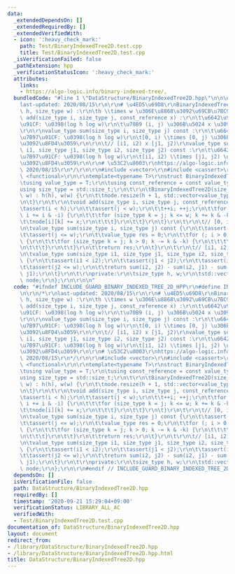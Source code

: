 ```yaml
---
data:
  _extendedDependsOn: []
  _extendedRequiredBy: []
  _extendedVerifiedWith:
  - icon: ':heavy_check_mark:'
    path: Test/BinaryIndexedTree2D.test.cpp
    title: Test/BinaryIndexedTree2D.test.cpp
  _isVerificationFailed: false
  _pathExtension: hpp
  _verificationStatusIcon: ':heavy_check_mark:'
  attributes:
    links:
    - https://algo-logic.info/binary-indexed-tree/,
  bundledCode: "#line 1 \"DataStructure/BinaryIndexedTree2D.hpp\"\n\n\n\r\n/*\r\n\
    last-updated: 2020/08/15\r\n\r\n# \u4ED5\u69D8\r\nBinaryIndexedTree2D(size_type\
    \ h, size_type w) :\r\n\th \\times w \u306E\u8868\u3092\u69CB\u7BC9\r\n\r\nvoid\
    \ add(size_type i, size_type j, const_reference x) :\r\n\t\u6642\u9593\u8A08\u7B97\
    \u91CF: \u0398(log h log w)\r\n\t\u70B9 (i, j) \u306B\u5024 x \u3092\u52A0\u7B97\
    \r\n\r\nvalue_type sum(size_type i, size_type j) const :\r\n\t\u6642\u9593\u8A08\
    \u7B97\u91CF: \u0398(log h log w)\r\n\t[0, i) \\times [0, j) \u306E\u5408\u8A08\
    \u3092\u8FD4\u3059\r\n\r\n\t// [i1, i2) x [j1, j2)\r\nvalue_type sum(size_type\
    \ i1, size_type j1, size_type i2, size_type j2) const :\r\n\t\u6642\u9593\u8A08\
    \u7B97\u91CF: \u0398(log h log w)\r\n\t[i1, i2) \\times [j1, j2) \u306E\u5408\u8A08\
    \u3092\u8FD4\u3059\r\n\r\n# \u53C2\u8003\r\nhttps://algo-logic.info/binary-indexed-tree/,\
    \ 2020/08/15\r\n*/\r\n\r\n#include <vector>\r\n#include <cassert>\r\n#include\
    \ <functional>\r\n\r\ntemplate<typename T>\r\nstruct BinaryIndexedTree2D {\r\n\
    \tusing value_type = T;\r\n\tusing const_reference = const value_type &;\r\n\t\
    using size_type = std::size_t;\r\n\t\r\n\tBinaryIndexedTree2D(size_type h, size_type\
    \ w) : h(h), w(w) {\r\n\t\tnode.resize(h + 1, std::vector<value_type>(w + 1));\r\
    \n\t}\r\n\t\r\n\tvoid add(size_type i, size_type j, const_reference x) {\r\n\t\
    \tassert(i < h);\r\n\t\tassert(j < w);\r\n\t\t++i; ++j;\r\n\t\tfor (; i <= h;\
    \ i += i & -i) {\r\n\t\t\tfor (size_type k = j; k <= w; k += k & -k) {\r\n\t\t\
    \t\tnode[i][k] += x;\r\n\t\t\t}\r\n\t\t}\r\n\t}\r\n\t\r\n\t// [0, i) x [0, j)\r\
    \n\tvalue_type sum(size_type i, size_type j) const {\r\n\t\tassert(i <= h);\r\n\
    \t\tassert(j <= w);\r\n\t\tvalue_type res = 0;\r\n\t\tfor (; i > 0; i -= i & -i)\
    \ {\r\n\t\t\tfor (size_type k = j; k > 0; k -= k & -k) {\r\n\t\t\t\tres += node[i][k];\r\
    \n\t\t\t}\r\n\t\t}\r\n\t\treturn res;\r\n\t}\r\n\t\r\n\t// [i1, i2) x [j1, j2)\r\
    \n\tvalue_type sum(size_type i1, size_type j1, size_type i2, size_type j2) const\
    \ {\r\n\t\tassert(i1 < i2);\r\n\t\tassert(j1 < j2);\r\n\t\tassert(i2 <= h);\r\n\
    \t\tassert(j2 <= w);\r\n\t\treturn sum(i2, j2) - sum(i2, j1) - sum(i1, j2) + sum(i1,\
    \ j1);\r\n\t}\r\n\t\r\nprivate:\r\n\tsize_type h, w;\r\n\tstd::vector<std::vector<value_type>>\
    \ node;\r\n};\r\n\r\n\n"
  code: "#ifndef INCLUDE_GUARD_BINARY_INDEXED_TREE_2D_HPP\r\n#define INCLUDE_GUARD_BINARY_INDEXED_TREE_2D_HPP\r\
    \n\r\n/*\r\nlast-updated: 2020/08/15\r\n\r\n# \u4ED5\u69D8\r\nBinaryIndexedTree2D(size_type\
    \ h, size_type w) :\r\n\th \\times w \u306E\u8868\u3092\u69CB\u7BC9\r\n\r\nvoid\
    \ add(size_type i, size_type j, const_reference x) :\r\n\t\u6642\u9593\u8A08\u7B97\
    \u91CF: \u0398(log h log w)\r\n\t\u70B9 (i, j) \u306B\u5024 x \u3092\u52A0\u7B97\
    \r\n\r\nvalue_type sum(size_type i, size_type j) const :\r\n\t\u6642\u9593\u8A08\
    \u7B97\u91CF: \u0398(log h log w)\r\n\t[0, i) \\times [0, j) \u306E\u5408\u8A08\
    \u3092\u8FD4\u3059\r\n\r\n\t// [i1, i2) x [j1, j2)\r\nvalue_type sum(size_type\
    \ i1, size_type j1, size_type i2, size_type j2) const :\r\n\t\u6642\u9593\u8A08\
    \u7B97\u91CF: \u0398(log h log w)\r\n\t[i1, i2) \\times [j1, j2) \u306E\u5408\u8A08\
    \u3092\u8FD4\u3059\r\n\r\n# \u53C2\u8003\r\nhttps://algo-logic.info/binary-indexed-tree/,\
    \ 2020/08/15\r\n*/\r\n\r\n#include <vector>\r\n#include <cassert>\r\n#include\
    \ <functional>\r\n\r\ntemplate<typename T>\r\nstruct BinaryIndexedTree2D {\r\n\
    \tusing value_type = T;\r\n\tusing const_reference = const value_type &;\r\n\t\
    using size_type = std::size_t;\r\n\t\r\n\tBinaryIndexedTree2D(size_type h, size_type\
    \ w) : h(h), w(w) {\r\n\t\tnode.resize(h + 1, std::vector<value_type>(w + 1));\r\
    \n\t}\r\n\t\r\n\tvoid add(size_type i, size_type j, const_reference x) {\r\n\t\
    \tassert(i < h);\r\n\t\tassert(j < w);\r\n\t\t++i; ++j;\r\n\t\tfor (; i <= h;\
    \ i += i & -i) {\r\n\t\t\tfor (size_type k = j; k <= w; k += k & -k) {\r\n\t\t\
    \t\tnode[i][k] += x;\r\n\t\t\t}\r\n\t\t}\r\n\t}\r\n\t\r\n\t// [0, i) x [0, j)\r\
    \n\tvalue_type sum(size_type i, size_type j) const {\r\n\t\tassert(i <= h);\r\n\
    \t\tassert(j <= w);\r\n\t\tvalue_type res = 0;\r\n\t\tfor (; i > 0; i -= i & -i)\
    \ {\r\n\t\t\tfor (size_type k = j; k > 0; k -= k & -k) {\r\n\t\t\t\tres += node[i][k];\r\
    \n\t\t\t}\r\n\t\t}\r\n\t\treturn res;\r\n\t}\r\n\t\r\n\t// [i1, i2) x [j1, j2)\r\
    \n\tvalue_type sum(size_type i1, size_type j1, size_type i2, size_type j2) const\
    \ {\r\n\t\tassert(i1 < i2);\r\n\t\tassert(j1 < j2);\r\n\t\tassert(i2 <= h);\r\n\
    \t\tassert(j2 <= w);\r\n\t\treturn sum(i2, j2) - sum(i2, j1) - sum(i1, j2) + sum(i1,\
    \ j1);\r\n\t}\r\n\t\r\nprivate:\r\n\tsize_type h, w;\r\n\tstd::vector<std::vector<value_type>>\
    \ node;\r\n};\r\n\r\n#endif // INCLUDE_GUARD_BINARY_INDEXED_TREE_2D_HPP"
  dependsOn: []
  isVerificationFile: false
  path: DataStructure/BinaryIndexedTree2D.hpp
  requiredBy: []
  timestamp: '2020-09-21 15:29:04+09:00'
  verificationStatus: LIBRARY_ALL_AC
  verifiedWith:
  - Test/BinaryIndexedTree2D.test.cpp
documentation_of: DataStructure/BinaryIndexedTree2D.hpp
layout: document
redirect_from:
- /library/DataStructure/BinaryIndexedTree2D.hpp
- /library/DataStructure/BinaryIndexedTree2D.hpp.html
title: DataStructure/BinaryIndexedTree2D.hpp
---
```

